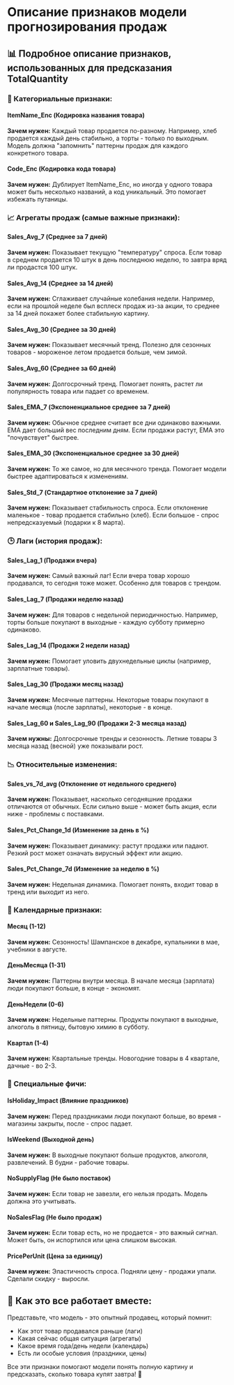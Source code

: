 # Описание признаков модели прогнозирования продаж

## 📊 Подробное описание признаков, использованных для предсказания TotalQuantity

### 🔢 Категориальные признаки:

#### **ItemName_Enc** (Кодировка названия товара)
**Зачем нужен:** Каждый товар продается по-разному. Например, хлеб продается каждый день стабильно, а торты - только по выходным. Модель должна "запомнить" паттерны продаж для каждого конкретного товара.

#### **Code_Enc** (Кодировка кода товара)
**Зачем нужен:** Дублирует ItemName_Enc, но иногда у одного товара может быть несколько названий, а код уникальный. Это помогает избежать путаницы.

### 📈 Агрегаты продаж (самые важные признаки):

#### **Sales_Avg_7** (Среднее за 7 дней)
**Зачем нужен:** Показывает текущую "температуру" спроса. Если товар в среднем продается 10 штук в день последнюю неделю, то завтра вряд ли продастся 100 штук.

#### **Sales_Avg_14** (Среднее за 14 дней)
**Зачем нужен:** Сглаживает случайные колебания недели. Например, если на прошлой неделе был всплеск продаж из-за акции, то среднее за 14 дней покажет более стабильную картину.

#### **Sales_Avg_30** (Среднее за 30 дней)
**Зачем нужен:** Показывает месячный тренд. Полезно для сезонных товаров - мороженое летом продается больше, чем зимой.

#### **Sales_Avg_60** (Среднее за 60 дней)
**Зачем нужен:** Долгосрочный тренд. Помогает понять, растет ли популярность товара или падает со временем.

#### **Sales_EMA_7** (Экспоненциальное среднее за 7 дней)
**Зачем нужен:** Обычное среднее считает все дни одинаково важными. EMA дает больший вес последним дням. Если продажи растут, EMA это "почувствует" быстрее.

#### **Sales_EMA_30** (Экспоненциальное среднее за 30 дней)
**Зачем нужен:** То же самое, но для месячного тренда. Помогает модели быстрее адаптироваться к изменениям.

#### **Sales_Std_7** (Стандартное отклонение за 7 дней)
**Зачем нужен:** Показывает стабильность спроса. Если отклонение маленькое - товар продается стабильно (хлеб). Если большое - спрос непредсказуемый (подарки к 8 марта).

### 🕒 Лаги (история продаж):

#### **Sales_Lag_1** (Продажи вчера)
**Зачем нужен:** Самый важный лаг! Если вчера товар хорошо продавался, то сегодня тоже может. Особенно для товаров с трендом.

#### **Sales_Lag_7** (Продажи неделю назад)
**Зачем нужен:** Для товаров с недельной периодичностью. Например, торты больше покупают в выходные - каждую субботу примерно одинаково.

#### **Sales_Lag_14** (Продажи 2 недели назад)
**Зачем нужен:** Помогает уловить двухнедельные циклы (например, зарплатные товары).

#### **Sales_Lag_30** (Продажи месяц назад)
**Зачем нужен:** Месячные паттерны. Некоторые товары покупают в начале месяца (после зарплаты), некоторые - в конце.

#### **Sales_Lag_60** и **Sales_Lag_90** (Продажи 2-3 месяца назад)
**Зачем нужны:** Долгосрочные тренды и сезонность. Летние товары 3 месяца назад (весной) уже показывали рост.

### 📉 Относительные изменения:

#### **Sales_vs_7d_avg** (Отклонение от недельного среднего)
**Зачем нужен:** Показывает, насколько сегодняшние продажи отличаются от обычных. Если сильно выше - может быть акция, если ниже - проблемы с поставками.

#### **Sales_Pct_Change_1d** (Изменение за день в %)
**Зачем нужен:** Показывает динамику: растут продажи или падают. Резкий рост может означать вирусный эффект или акцию.

#### **Sales_Pct_Change_7d** (Изменение за неделю в %)
**Зачем нужен:** Недельная динамика. Помогает понять, входит товар в тренд или выходит из него.

### 📅 Календарные признаки:

#### **Месяц** (1-12)
**Зачем нужен:** Сезонность! Шампанское в декабре, купальники в мае, учебники в августе.

#### **ДеньМесяца** (1-31)
**Зачем нужен:** Паттерны внутри месяца. В начале месяца (зарплата) люди покупают больше, в конце - экономят.

#### **ДеньНедели** (0-6)
**Зачем нужен:** Недельные паттерны. Продукты покупают в выходные, алкоголь в пятницу, бытовую химию в субботу.

#### **Квартал** (1-4)
**Зачем нужен:** Квартальные тренды. Новогодние товары в 4 квартале, дачные - во 2-3.

### 🧠 Специальные фичи:

#### **IsHoliday_Impact** (Влияние праздников)
**Зачем нужен:** Перед праздниками люди покупают больше, во время - магазины закрыты, после - спрос падает.

#### **IsWeekend** (Выходной день)
**Зачем нужен:** В выходные покупают больше продуктов, алкоголя, развлечений. В будни - рабочие товары.

#### **NoSupplyFlag** (Не было поставок)
**Зачем нужен:** Если товар не завезли, его нельзя продать. Модель должна это учитывать.

#### **NoSalesFlag** (Не было продаж)
**Зачем нужен:** Если товар есть, но не продается - это важный сигнал. Может быть, он испортился или цена слишком высокая.

#### **PricePerUnit** (Цена за единицу)
**Зачем нужен:** Эластичность спроса. Подняли цену - продажи упали. Сделали скидку - выросли.

## 🧩 Как это все работает вместе:

Представьте, что модель - это опытный продавец, который помнит:
- Как этот товар продавался раньше (лаги)
- Какая сейчас общая ситуация (агрегаты)
- Какое время года/день недели (календарь)
- Есть ли особые условия (праздники, цены)

Все эти признаки помогают модели понять полную картину и предсказать, сколько товара купят завтра! 🎯
